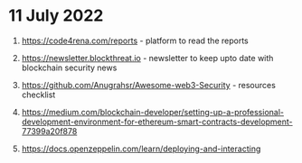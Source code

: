 # 11 July 2022

1. https://code4rena.com/reports - platform to read the reports 

2. https://newsletter.blockthreat.io - newsletter to keep upto date with blockchain security news 

3. https://github.com/Anugrahsr/Awesome-web3-Security - resources checklist

4. https://medium.com/blockchain-developer/setting-up-a-professional-development-environment-for-ethereum-smart-contracts-development-77399a20f878

5. https://docs.openzeppelin.com/learn/deploying-and-interacting
